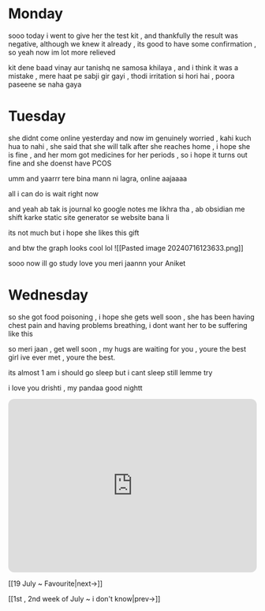 # Monday

sooo today i went to give her the test kit , and thankfully the result was negative, although we knew it already , its good to have some confirmation , so yeah now im lot more relieved

kit dene baad vinay aur tanishq ne samosa khilaya , and i think it was a mistake , mere haat pe sabji gir gayi , thodi irritation si hori hai , poora paseene se naha gaya 

# Tuesday

she didnt come online yesterday and now im genuinely worried , kahi kuch hua to nahi , she said that she will talk after she reaches home , i hope she is fine , and her mom got medicines for her periods , so i hope it turns out fine and she doenst have PCOS

umm and yaarrr tere bina mann ni lagra, online aajaaaa

all i can do is wait right now

and yeah ab tak is journal ko google notes me likhra tha , ab obsidian me shift karke 
static site generator se website bana li

its not much but i hope she likes this gift

and btw the graph looks cool lol 
![[Pasted image 20240716123633.png]]


sooo now ill go study 
love you meri jaannn 
your Aniket


# Wednesday

so she got food poisoning , i hope she gets well soon , she has been having chest pain and having problems breathing, i dont want her to be suffering like this

so meri jaan , get well soon , my hugs are waiting for you , youre the best girl ive ever met , youre the best.

its almost 1 am i should go sleep but i cant sleep
still lemme try 

i love you drishti , my pandaa
good nightt

<iframe style="border-radius:12px" src="https://open.spotify.com/embed/track/4MnDLNhqL6HuSzFO4b4rvJ?utm_source=generator" width="100%" height="352" frameBorder="0" allowfullscreen="" allow="autoplay; clipboard-write; encrypted-media; fullscreen; picture-in-picture" loading="lazy"></iframe>

[[19 July ~ Favourite|next->]]

[[1st , 2nd week of July ~ i don't know|prev->]]
